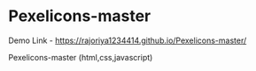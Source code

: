 # Pexelicons-master 

Demo Link - https://rajoriya1234414.github.io/Pexelicons-master/

 Pexelicons-master (html,css,javascript)
